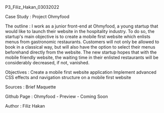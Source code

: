 P3_Filiz_Hakan_03032022

Case Study : Project Ohmyfood

The outline : I work as a junior front-end at Ohmyfood, a young startup that would like to launch their website in the hospitality industry. To do so, the startup's main objective is to create a mobile first website which enlists menus from gastronomic restaurants. Customers will not only be allowed to book in a classical way, but will also have the option to select their menus beforehand directly from the website. The new startup hopes that with the mobile friendly website, the waiting time in their enlisted restaurants will be considerably decreased, if not, vanished.

Objectives : Create a mobile first website application Implement advanced CSS effects and navigation structure on a mobile first website

Sources : Brief Maquette

Github Page : Ohmyfood - Preview - Coming Soon

Author : Filiz Hakan
